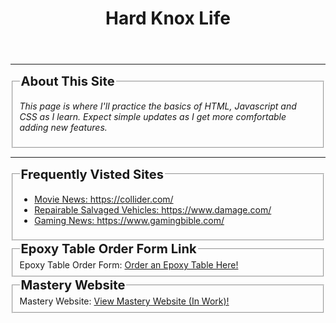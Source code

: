 <html>
<head>
<meta charset="UTF-8">
  <meta name="viewport" content="width=device-width, initial-scale=1.0">
  <title>Hard Knox Life</title>
  <link rel="stylesheet" href="Index Page.css">
</head>
    
<header>
<h1> Hard Knox Life</h1>
</header>

<body>
<hr>

<fieldset>
    <legend><big><big><b>About This Site</b></big></big></legend>
        <em><p>This page is where I'll practice the basics of HTML, Javascript and CSS as I learn. Expect simple updates as I get more comfortable adding new features.</p></em>
</fieldset>
<hr>

<fieldset>
        <legend><big><big><b>Frequently Visted Sites</b></big></big></legend>
            <ul>
                <li><a href="https://collider.com/">Movie News: https://collider.com/</a></li>
                <li><a href="https://www.damage.com/">Repairable Salvaged Vehicles: https://www.damage.com/</a></li>
                <li><a href="https://www.gamingbible.com/">Gaming News: https://www.gamingbible.com/</a></li>
            </ul>
</fieldset>

<fieldset>
        <legend><big><big><b>Epoxy Table Order Form Link</b></big></big></legend>
                    Epoxy Table Order Form:
                    <a href="OrderForm/Epoxy Table Order Form.html">
                        Order an Epoxy Table Here!
                    </a>
</fieldset>
<fieldset>
        <legend><big><big><b>Mastery Website</b></big></big></legend>
                    Mastery Website:
                    <a href="Mastery Website.html">
                        View Mastery Website (In Work)!
                    </a>
</body>
</html>
